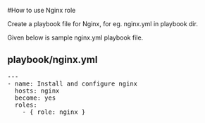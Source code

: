#How to use Nginx role

Create a playbook file for Nginx, for eg. nginx.yml in playbook dir.

Given below is sample nginx.yml playbook file. 

## playbook/nginx.yml
<pre>
---
- name: Install and configure nginx
  hosts: nginx
  become: yes
  roles:
    - { role: nginx }
</pre>